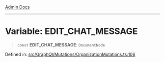 [Admin Docs](/)

---

# Variable: EDIT_CHAT_MESSAGE

> `const` **EDIT_CHAT_MESSAGE**: `DocumentNode`

Defined in: [src/GraphQl/Mutations/OrganizationMutations.ts:106](https://github.com/PalisadoesFoundation/talawa-admin/blob/main/src/GraphQl/Mutations/OrganizationMutations.ts#L106)
